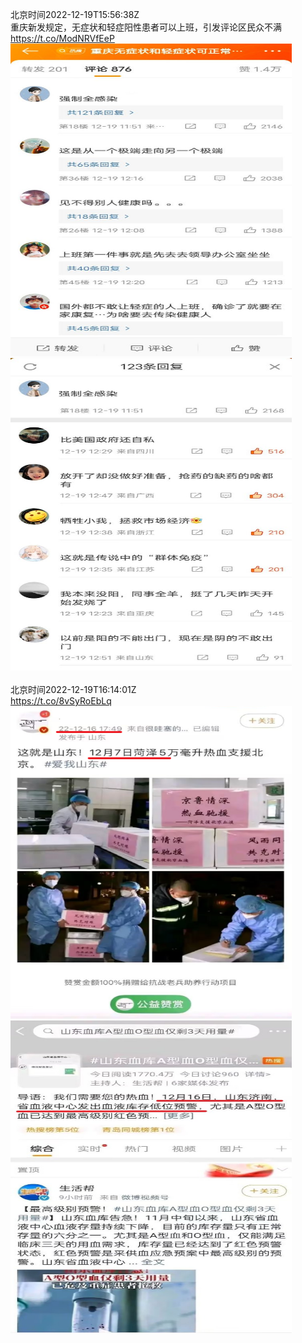 北京时间2022-12-19T15:56:38Z<br>重庆新发规定，无症状和轻症阳性患者可以上班，引发评论区民众不满 https://t.co/ModNRVfEeP<br><img src='/temp/image/2022/n-Month-12/1604747522869714945_0.jpg' width='450' height='500'><img src='/temp/image/2022/n-Month-12/1604747522869714945_1.jpg' width='450' height='500'><br><br>北京时间2022-12-19T16:14:01Z<br>https://t.co/8vSyRoEbLq<br><img src='/temp/image/2022/n-Month-12/1604751896484671488_0.jpg' width='450' height='500'><img src='/temp/image/2022/n-Month-12/1604751896484671488_1.jpg' width='450' height='500'><br><br>